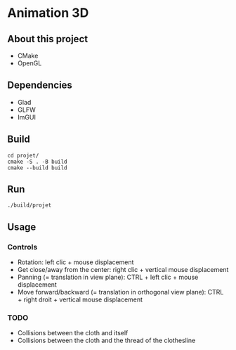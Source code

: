# Animation 3D

## About this project 

- CMake
- OpenGL

## Dependencies 

- Glad
- GLFW
- ImGUI 

## Build

```
cd projet/
cmake -S . -B build
cmake --build build
```

## Run

```
./build/projet
```

## Usage 

### Controls

- Rotation: left clic + mouse displacement
- Get close/away from the center: right clic + vertical mouse displacement
- Panning (= translation in view plane): CTRL + left clic + mouse displacement
- Move forward/backward (= translation in orthogonal view plane): CTRL + right droit + vertical mouse displacement

### TODO 

- Collisions between the cloth and itself
- Collisions between the cloth and the thread of the clothesline

